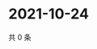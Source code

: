 # 2021-10-24

共 0 条

<!-- BEGIN WEIBO -->
<!-- 最后更新时间 Sun Oct 24 2021 04:14:26 GMT+0800 (China Standard Time) -->

<!-- END WEIBO -->
